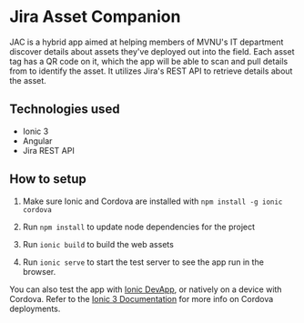 # Jira Asset Companion
JAC is a hybrid app aimed at helping members of MVNU's IT department discover details about assets they've deployed out into the field. Each asset tag has a QR code on it, which the app will be able to scan and pull details from to identify the asset. It utilizes Jira's REST API to retrieve details about the asset.

## Technologies used
* Ionic 3
* Angular
* Jira REST API

## How to setup
1. Make sure Ionic and Cordova are installed with `npm install -g ionic cordova`

2. Run `npm install` to update node dependencies for the project

3. Run `ionic build` to build the web assets

4. Run `ionic serve` to start the test server to see the app run in the browser.

You can also test the app with [Ionic DevApp](https://ionicframework.com/docs/pro/devapp/), or natively on a device with Cordova. Refer to the [Ionic 3 Documentation](https://ionicframework.com/docs/intro/deploying/) for more info on Cordova deployments.